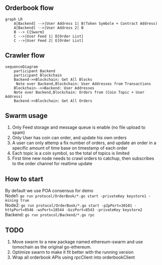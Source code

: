 ## Orderbook flow

```mermaid
graph LR
    A[Backend] -->|User Address 1| B(Token Symbole + Contract Address)
    A[Backend] -->|User Address 2| B
    B --> C{Swarm}
    C -->|User Feed 1| D[Order List]
    C -->|User Feed 2| E[Order List]
```

## Crawler flow

```mermaid
sequenceDiagram
    participant Backend
    participant Blockchain
    Backend->>Blockchain: Get All Blocks
     Note over Backend,Blockchain: User Addresses from Transactions
    Blockchain-->>Backend: User Addresses
    Note over Backend,Blockchain: Orders from (Coin Topic + User Address)
    Backend->>Blockchain: Get All Orders
```

## Swarm usage

1. Only Feed storage and message queue is enable (no file upload to spam)
1. Only User has coin can order, and update his own orders
1. A user can only attemp a fix number of orders, and update an order in a specific amount of time base on timestamp of each order
1. Each topic is a coin symbol, so the total of topics is limited
1. First time new node needs to crawl orders to catchup, then subscribes to the order channel for realtime update

## How to start

By default we use POA consensus for demo  
Node1: `go run protocol/OrderBook/*.go start -privateKey keystore1 -mining true`  
Node2: `go run protocol/OrderBook/*.go start -p2pPort=30101 -httpPort=8546 -wsPort=18544 -bzzPort=8543 -privateKey keystore2`
Backend: `go run protocol/Backend/*.go rpc`

## TODO

1. Move swarm to a new package named ethereum-swarm and use tomochain as the original go-ethereum.
2. Optimize swarm to make it fit better with the running version
3. Wrap all orderbook APIs using rpcClient into orderbookClient
